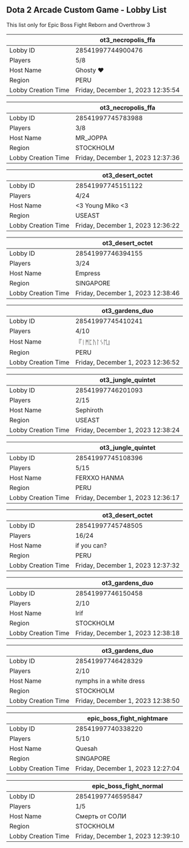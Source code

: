 ## Dota 2 Arcade Custom Game - Lobby List

This list only for Epic Boss Fight Reborn and Overthrow 3

|  | ot3_necropolis_ffa |
| ------ | ------ |
| Lobby ID | 28541997744900476 |
| Players | 5/8 |
| Host Name | Ghosty ❤ |
| Region | PERU |
| Lobby Creation Time | Friday, December 1, 2023 12:35:54 |


|  | ot3_necropolis_ffa |
| ------ | ------ |
| Lobby ID | 28541997745783988 |
| Players | 3/8 |
| Host Name | MR_JOPPA |
| Region | STOCKHOLM |
| Lobby Creation Time | Friday, December 1, 2023 12:37:36 |


|  | ot3_desert_octet |
| ------ | ------ |
| Lobby ID | 28541997745151122 |
| Players | 4/24 |
| Host Name | <3 Young Miko <3 |
| Region | USEAST |
| Lobby Creation Time | Friday, December 1, 2023 12:36:22 |


|  | ot3_desert_octet |
| ------ | ------ |
| Lobby ID | 28541997746394155 |
| Players | 3/24 |
| Host Name | Empress |
| Region | SINGAPORE |
| Lobby Creation Time | Friday, December 1, 2023 12:38:46 |


|  | ot3_gardens_duo |
| ------ | ------ |
| Lobby ID | 28541997745410241 |
| Players | 4/10 |
| Host Name | 『ᛁᛗᛈᚢᛚᛊᛖ』 |
| Region | PERU |
| Lobby Creation Time | Friday, December 1, 2023 12:36:52 |


|  | ot3_jungle_quintet |
| ------ | ------ |
| Lobby ID | 28541997746201093 |
| Players | 2/15 |
| Host Name | Sephiroth |
| Region | USEAST |
| Lobby Creation Time | Friday, December 1, 2023 12:38:24 |


|  | ot3_jungle_quintet |
| ------ | ------ |
| Lobby ID | 28541997745108396 |
| Players | 5/15 |
| Host Name | FERXXO HANMA |
| Region | PERU |
| Lobby Creation Time | Friday, December 1, 2023 12:36:17 |


|  | ot3_desert_octet |
| ------ | ------ |
| Lobby ID | 28541997745748505 |
| Players | 16/24 |
| Host Name | if you can? |
| Region | PERU |
| Lobby Creation Time | Friday, December 1, 2023 12:37:32 |


|  | ot3_gardens_duo |
| ------ | ------ |
| Lobby ID | 28541997746150458 |
| Players | 2/10 |
| Host Name | Irif |
| Region | STOCKHOLM |
| Lobby Creation Time | Friday, December 1, 2023 12:38:18 |


|  | ot3_gardens_duo |
| ------ | ------ |
| Lobby ID | 28541997746428329 |
| Players | 2/10 |
| Host Name | nymphs in a white dress |
| Region | STOCKHOLM |
| Lobby Creation Time | Friday, December 1, 2023 12:38:50 |


|  | epic_boss_fight_nightmare |
| ------ | ------ |
| Lobby ID | 28541997740338220 |
| Players | 5/10 |
| Host Name | Quesah |
| Region | SINGAPORE |
| Lobby Creation Time | Friday, December 1, 2023 12:27:04 |


|  | epic_boss_fight_normal |
| ------ | ------ |
| Lobby ID | 28541997746595847 |
| Players | 1/5 |
| Host Name | Смерть от СОЛИ |
| Region | STOCKHOLM |
| Lobby Creation Time | Friday, December 1, 2023 12:39:10 |


